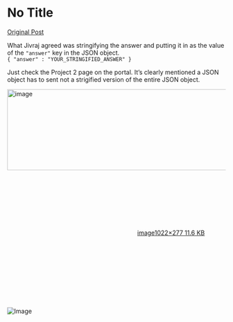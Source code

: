 # No Title

[Original Post](https://discourse.onlinedegree.iitm.ac.in/t/169029/178)

<p>What Jivraj agreed was stringifying the answer and putting it in as the value of the <code>"answer"</code> key in the JSON object.<br>
<code>{ "answer" : "YOUR_STRINGIFIED_ANSWER" }</code></p>
<p>Just check the Project 2 page on the portal. It’s clearly mentioned a JSON object has to sent not a strigified version of the entire JSON object.<br>
<div class="lightbox-wrapper"><a class="lightbox" href="https://europe1.discourse-cdn.com/flex013/uploads/iitm/original/3X/9/7/97431e22657cc9a42adad103a6f319aa037f9bf3.png" data-download-href="/uploads/short-url/lA7TClGLJ9H09PRodRynYGwuuOf.png?dl=1" title="image" rel="noopener nofollow ugc"><img src="https://europe1.discourse-cdn.com/flex013/uploads/iitm/optimized/3X/9/7/97431e22657cc9a42adad103a6f319aa037f9bf3_2_690x187.png" alt="image" data-base62-sha1="lA7TClGLJ9H09PRodRynYGwuuOf" width="690" height="187" srcset="https://europe1.discourse-cdn.com/flex013/uploads/iitm/optimized/3X/9/7/97431e22657cc9a42adad103a6f319aa037f9bf3_2_690x187.png, https://europe1.discourse-cdn.com/flex013/uploads/iitm/original/3X/9/7/97431e22657cc9a42adad103a6f319aa037f9bf3.png 1.5x, https://europe1.discourse-cdn.com/flex013/uploads/iitm/original/3X/9/7/97431e22657cc9a42adad103a6f319aa037f9bf3.png 2x" data-dominant-color="262F32"><div class="meta"><svg class="fa d-icon d-icon-far-image svg-icon" aria-hidden="true"><use href="#far-image"></use></svg><span class="filename">image</span><span class="informations">1022×277 11.6 KB</span><svg class="fa d-icon d-icon-discourse-expand svg-icon" aria-hidden="true"><use href="#discourse-expand"></use></svg></div></a></div></p>

![Image](https://europe1.discourse-cdn.com/flex013/uploads/iitm/optimized/3X/9/7/97431e22657cc9a42adad103a6f319aa037f9bf3_2_690x187.png)